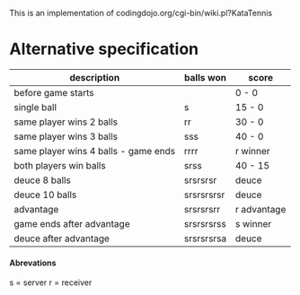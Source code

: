 This is an implementation of codingdojo.org/cgi-bin/wiki.pl?KataTennis



Alternative specification
=========================

| description                             | balls won	| score         |
| --------------------------------------- | ----------- | --------------|
| before game starts                      | 			| 0  - 0        |
| single ball                             | s			| 15 - 0        |
| same player wins 2 balls                | rr			| 30 - 0        |
| same player wins 3 balls                | sss			| 40 - 0        |
| same player wins 4 balls - game ends    | rrrr		| r winner      |
| both players win balls                  | srss		| 40 - 15       |
| deuce 8 balls                           | srsrsrsr	| deuce         |
| deuce 10 balls                          | srsrsrsrsr	| deuce         |
| advantage                               | srsrsrsrr	| r advantage   |
| game ends after advantage               | srsrsrsrss	| s winner      |
| deuce after advantage                   | srsrsrsrsa	| deuce         |


#### Abrevations
s = server
r = receiver
